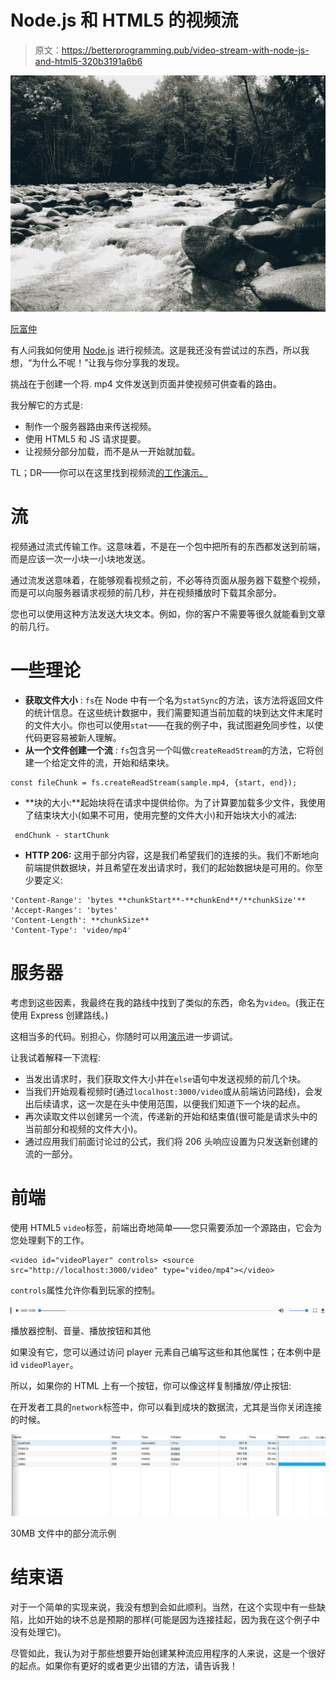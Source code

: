 # Node.js 和 HTML5 的视频流

> 原文：<https://betterprogramming.pub/video-stream-with-node-js-and-html5-320b3191a6b6>

![](img/fc49dc1a70878ce0343389b4d8ab817a.png)

[阮富仲](https://unsplash.com/@heyitsmebev)

有人问我如何使用 [Node.js](https://nodejs.org/) 进行视频流。这是我还没有尝试过的东西，所以我想，“为什么不呢！”让我与你分享我的发现。

挑战在于创建一个将. mp4 文件发送到页面并使视频可供查看的路由。

我分解它的方式是:

*   制作一个服务器路由来传送视频。
*   使用 HTML5 和 JS 请求提要。
*   让视频分部分加载，而不是从一开始就加载。

TL；DR——你可以在这里找到视频流[的工作演示。](https://github.com/daspinola/video-stream-sample)

# **流**

视频通过流式传输工作。这意味着，不是在一个包中把所有的东西都发送到前端，而是应该一次一小块一小块地发送。

通过流发送意味着，在能够观看视频之前，不必等待页面从服务器下载整个视频，而是可以向服务器请求视频的前几秒，并在视频播放时下载其余部分。

您也可以使用这种方法发送大块文本。例如，你的客户不需要等很久就能看到文章的前几行。

# **一些理论**

*   **获取文件大小** : `fs`在 Node 中有一个名为`statSync`的方法，该方法将返回文件的统计信息。在这些统计数据中，我们需要知道当前加载的块到达文件末尾时的文件大小。你也可以使用`stat`——在我的例子中，我试图避免同步性，以使代码更容易被新人理解。
*   **从一个文件创建一个流** : `fs`包含另一个叫做`createReadStream`的方法，它将创建一个给定文件的流，开始和结束块。

```
const fileChunk = fs.createReadStream(sample.mp4, {start, end});
```

*   **块的大小:**起始块将在请求中提供给你。为了计算要加载多少文件，我使用了结束块大小(如果不可用，使用完整的文件大小)和开始块大小的减法:

```
 endChunk - startChunk
```

*   **HTTP 206:** 这用于部分内容，这是我们希望我们的连接的头。我们不断地向前端提供数据块，并且希望在发出请求时，我们的起始数据块是可用的。你至少要定义:

```
'Content-Range': 'bytes **chunkStart**-**chunkEnd**/**chunkSize'**
'Accept-Ranges': 'bytes'
'Content-Length': **chunkSize**
'Content-Type': 'video/mp4'
```

# **服务器**

考虑到这些因素，我最终在我的路线中找到了类似的东西，命名为`video`。(我正在使用 Express 创建路线。)

这相当多的代码。别担心，你随时可以用[演示](https://github.com/daspinola/video-stream-sample)进一步调试。

让我试着解释一下流程:

*   当发出请求时，我们获取文件大小并在`else`语句中发送视频的前几个块。
*   当我们开始观看视频时(通过`localhost:3000/video`或从前端访问路线)，会发出后续请求，这一次是在头中使用范围，以便我们知道下一个块的起点。
*   再次读取文件以创建另一个流，传递新的开始和结束值(很可能是请求头中的当前部分和视频的文件大小)。
*   通过应用我们前面讨论过的公式，我们将 206 头响应设置为只发送新创建的流的一部分。

# **前端**

使用 HTML5 `video`标签，前端出奇地简单——您只需要添加一个源路由，它会为您处理剩下的工作。

```
<video id="videoPlayer" controls> <source src="http://localhost:3000/video" type="video/mp4"></video>
```

`controls`属性允许你看到玩家的控制。

![](img/97eefc01d407c877876261bbe4c7209a.png)

播放器控制、音量、播放按钮和其他

如果没有它，您可以通过访问 player 元素自己编写这些和其他属性；在本例中是 id `videoPlayer`。

所以，如果你的 HTML 上有一个按钮，你可以像这样复制播放/停止按钮:

在开发者工具的`network`标签中，你可以看到成块的数据流，尤其是当你关闭连接的时候。

![](img/d8ea3f0b31f723a97481c44d731af9ab.png)

30MB 文件中的部分流示例

# **结束语**

对于一个简单的实现来说，我没有想到会如此顺利。当然，在这个实现中有一些缺陷，比如开始的块不总是预期的那样(可能是因为连接挂起，因为我在这个例子中没有处理它)。

尽管如此，我认为对于那些想要开始创建某种流应用程序的人来说，这是一个很好的起点。如果你有更好的或者更少出错的方法，请告诉我！